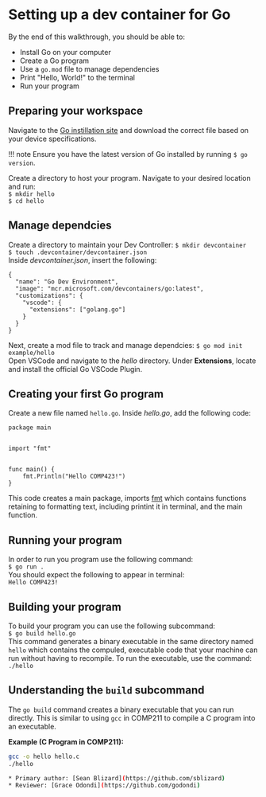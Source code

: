 # Setting up a dev container for Go

By the end of this walkthrough, you should be able to:  
- Install Go on your computer  
- Create a Go program  
- Use a `go.mod` file to manage dependencies  
- Print "Hello, World!" to the terminal  
- Run your program  

## Preparing your workspace
Navigate to the [Go instillation site](https://go.dev/dl/) and download the correct file based on your device specifications. 

!!! note
    Ensure you have the latest version of Go installed by running `$ go version`.

Create a directory to host your program. Navigate to your desired location and run:  
`$ mkdir hello`  
`$ cd hello`  

## Manage dependcies
Create a directory to maintain your Dev Controller:
`$ mkdir devcontainer`  
`$ touch .devcontainer/devcontainer.json`  
Inside *devcontainer.json*, insert the following:  
```
{
  "name": "Go Dev Environment",
  "image": "mcr.microsoft.com/devcontainers/go:latest",
  "customizations": {
    "vscode": {
      "extensions": ["golang.go"]
    }
  }
}
```
Next, create a mod file to track and manage dependcies:
`$ go mod init example/hello`  
Open VSCode and navigate to the *hello* directory. Under **Extensions**, locate and install the official Go VSCode Plugin.

## Creating your first Go program  
Create a new file named `hello.go`. Inside *hello.go*, add the following code:  
```
package main


import "fmt"


func main() {
    fmt.Println("Hello COMP423!")
}
```
This code creates a main package, imports [fmt](https://pkg.go.dev/fmt/) which contains functions retaining to formatting text, including printint it in terminal, and the main function.  

## Running your program  
In order to run you program use the following command:  
`$ go run .`  
You should expect the following to appear in terminal:  
`Hello COMP423!`  

## Building your program
To build your program you can use the following subcommand:  
`$ go build hello.go`  
This command generates a binary executable in the same directory named `hello` which contains the compuled, executable code that your machine can run without having to recompile. To run the executable, use the command:  
`./hello`

## Understanding the `build` subcommand
The `go build` command creates a binary executable that you can run directly. This is similar to using `gcc` in COMP211 to compile a C program into an executable.

**Example (C Program in COMP211):**
```bash
gcc -o hello hello.c
./hello

* Primary author: [Sean Blizard](https://github.com/sblizard)
* Reviewer: [Grace Odondi](https://github.com/godondi)